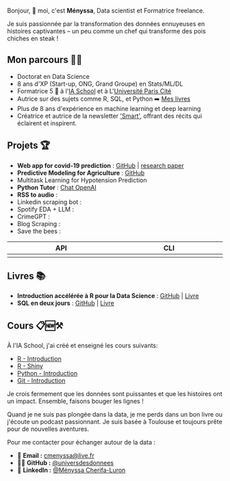 Bonjour, 👋 moi, c'est **Ményssa**, Data scientist et Formatrice freelance.

Je suis passionnée par la transformation des données ennuyeuses en histoires captivantes – un peu comme un chef qui transforme des pois chiches en steak ! 

## **Mon parcours** 👩‍💻
- Doctorat en Data Science
- 8 ans d'XP (Start-up, ONG, Grand Groupe) en Stats/ML/DL 
- Formatrice 5 🌟 à l'[IA School](https://www.intelligence-artificielle-school.com/?gad_source=1&gclid=CjwKCAiA_aGuBhACEiwAly57Mb4r76ce4ltU5l6_uI_juVjOtmW4LvzS2X8xjInfn5bxq5NJFDpH6BoC4MoQAvD_BwE) et à L'[Université Paris Cité](https://u-paris.fr/)
- Autrice sur des sujets comme R, SQL, et Python ➡️ [Mes livres](https://www.amazon.fr/s?i=stripbooks&rh=p_27%3AMenyssa+Cherifa-Luron&s=relevancerank&text=Menyssa+Cherifa-Luron&linkCode=ll2&tag=mcherifa21-21&linkId=bd1b178e56ff3df3999515f7d7414119&language=fr_FR&ref_=as_li_ss_tl)
- Plus de 8 ans d'expérience en machine learning et deep learning
- Créatrice et autrice de la newsletter ['Smart'](https://www.linkedin.com/newsletters/7100158974640967680/), offrant des récits qui éclairent et inspirent.
  
## Projets 🏆
- **Web app for covid-19 prediction** : [GitHub](https://github.com/universdesdonnees/PredictCovid) | [research paper](https://www.ncbi.nlm.nih.gov/pmc/articles/PMC7571674/)
- **Predictive Modeling for Agriculture** : [GitHub](https://github.com/universdesdonnees/PredictAgriculture)
- Multitask Learning for Hypotension Prediction
- **Python Tutor** : [Chat OpenAI](https://chat.openai.com/g/g-fJSQx9XYA-python-tutor)
- **RSS to audio** :
- Linkedin scraping bot :
- Spotify EDA + LLM :
- CrimeGPT :
- Blog Scraping :
- Save the bees :
<!-- prettier-ignore -->
<table>
  <thead>
    <tr>
      <th width="500px"> API</th>
      <th width="500px">CLI</th>
    </tr>
  </thead>
  <tbody>
    <tr width="600px">
      <td>
      </td>
      <td>
      </td>
      </tr>
  </tbody>
</table>



## Livres 📚
- **Introduction accélérée à R pour la Data Science** : [GitHub](https://github.com/universdesdonnees/Introduction-acceleree-au-LANGAGE-R-pour-la-data-science) | [Livre](https://amzn.to/3SZNJhf)
- **SQL en deux jours** : [GitHub](https://github.com/universdesdonnees/SQL-en-deux-jours) | [Livre](https://amzn.to/3T3pmPC)

## Cours 📋🆕⚒️
À l'IA School, j'ai créé et enseigné les cours suivants:
- [R - Introduction](https://universdesdonnees.github.io/R-Introduction/cours/Cours.html)
- [R - Shiny](https://universdesdonnees.github.io/R-Shiny/cours/cours.html)
- [Python - Introduction](https://github.com/universdesdonnees/Python-Introduction)
- [Git - Introduction](https://github.com/universdesdonnees/Git-Introduction)


Je crois fermement que les données sont puissantes et que les histoires ont un impact. Ensemble, faisons bouger les lignes !

Quand je ne suis pas plongée dans la data, je me perds dans un bon livre ou j'écoute un podcast passionnant. 
Je suis basée à Toulouse et toujours prête pour de nouvelles aventures.

Pour me contacter pour échanger autour de la data :

- 📩 **Email :** [cmenyssa@live.fr](mailto:cmenyssa@live.fr)
- 👩‍💻 **GitHub :** [@universdesdonnees](https://github.com/universdesdonnees)
- 💼 **LinkedIn :** [@Ményssa Cherifa-Luron](https://www.linkedin.com/in/menyssacherifaluron/)

